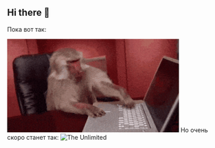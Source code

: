## Hi there 👋

Пока вот так:

<img src="https://github.com/baktusya/baktusya/blob/main/apeing-ape.gif" alt="The Unlimited" width="400">
Но очень скоро станет так:

<img src="https://github.com/baktusya/baktusya/blob/main/haxor.gif" alt="The Unlimited" width="400">
